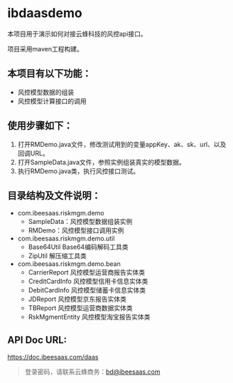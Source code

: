 # ibdaasdemo
本项目用于演示如何对接云蜂科技的风控api接口。

项目采用maven工程构建。

## 本项目有以下功能：

- 风控模型数据的组装
- 风控模型计算接口的调用

## 使用步骤如下：

1. 打开RMDemo.java文件，修改测试用到的变量appKey、ak、sk、url、以及回调URL。
2. 打开SampleData.java文件，参照实例组装真实的模型数据。
3. 执行RMDemo.java类，执行风控接口测试。

## 目录结构及文件说明：

- com.ibeesaas.riskmgm.demo
    - SampleData：风控模型数据组装实例
    - RMDemo：风控模型接口调用实例
- com.ibeesaas.riskmgm.demo.util
    - Base64Util Base64编码解码工具类
    - ZipUtil 解压缩工具类
- com.ibeesaas.riskmgm.demo.bean
    - CarrierReport 风控模型运营商报告实体类
    - CreditCardInfo 风控模型信用卡信息实体类
    - DebitCardInfo 风控模型储蓄卡信息实体类
    - JDReport 风控模型京东报告实体类
    - TBReport 风控模型运营商数据实体类
    - RskMgmentEntity 风控模型淘宝报告实体类

## API Doc URL:

https://doc.ibeesaas.com/daas
> 登录密码，请联系云蜂商务：bd@ibeesaas.com
